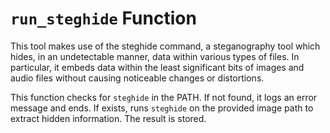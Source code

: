 # `run_steghide` Function

This tool makes use of the steghide command, a steganography tool which hides, in an undetectable manner, data within various types of files. In particular, it embeds data within the least significant bits of images and audio files without causing noticeable changes or distortions.

This function checks for `steghide` in the PATH. If not found, it logs an error message and ends. If exists, runs `steghide` on the provided image path to extract hidden information. The result is stored.

